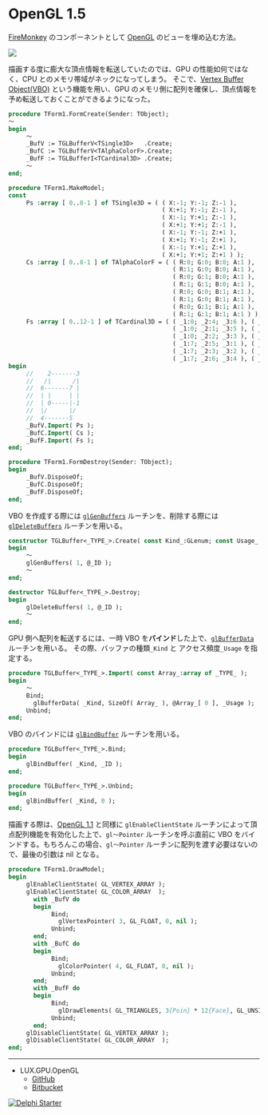 # OpenGL 1.5
[FireMonkey](https://www.wikiwand.com/en/FireMonkey) のコンポーネントとして [OpenGL](https://www.wikiwand.com/ja/OpenGL) のビューを埋め込む方法。

![](https://github.com/LUXOPHIA/OpenGL/raw/OpenGL-1.5/--------/_SCREENSHOT/OpenGL.png)

描画する度に膨大な頂点情報を転送していたのでは、GPU の性能如何ではなく、CPU とのメモリ帯域がネックになってしまう。
そこで、[Vertex Buffer Object(VBO)](https://www.wikiwand.com/en/Vertex_Buffer_Object) という機能を用い、GPU のメモリ側に配列を確保し、頂点情報を予め転送しておくことができるようになった。

```pascal
procedure TForm1.FormCreate(Sender: TObject);
～
begin
     ～
     _BufV := TGLBufferV<TSingle3D>   .Create;
     _BufC := TGLBufferV<TAlphaColorF>.Create;
     _BufF := TGLBufferI<TCardinal3D> .Create;
     ～
end;
```
```pascal
procedure TForm1.MakeModel;
const
     Ps :array [ 0..8-1 ] of TSingle3D = ( ( X:-1; Y:-1; Z:-1 ),
                                           ( X:+1; Y:-1; Z:-1 ),
                                           ( X:-1; Y:+1; Z:-1 ),
                                           ( X:+1; Y:+1; Z:-1 ),
                                           ( X:-1; Y:-1; Z:+1 ),
                                           ( X:+1; Y:-1; Z:+1 ),
                                           ( X:-1; Y:+1; Z:+1 ),
                                           ( X:+1; Y:+1; Z:+1 ) );
     Cs :array [ 0..8-1 ] of TAlphaColorF = ( ( R:0; G:0; B:0; A:1 ),
                                              ( R:1; G:0; B:0; A:1 ),
                                              ( R:0; G:1; B:0; A:1 ),
                                              ( R:1; G:1; B:0; A:1 ),
                                              ( R:0; G:0; B:1; A:1 ),
                                              ( R:1; G:0; B:1; A:1 ),
                                              ( R:0; G:1; B:1; A:1 ),
                                              ( R:1; G:1; B:1; A:1 ) );
     Fs :array [ 0..12-1 ] of TCardinal3D = ( ( _1:0; _2:4; _3:6 ), ( _1:6; _2:2; _3:0 ),
                                              ( _1:0; _2:1; _3:5 ), ( _1:5; _2:4; _3:0 ),
                                              ( _1:0; _2:2; _3:3 ), ( _1:3; _2:1; _3:0 ),
                                              ( _1:7; _2:5; _3:1 ), ( _1:1; _2:3; _3:7 ),
                                              ( _1:7; _2:3; _3:2 ), ( _1:2; _2:6; _3:7 ),
                                              ( _1:7; _2:6; _3:4 ), ( _1:4; _2:5; _3:7 ) );
begin
     //    2-------3
     //   /|      /|
     //  6-------7 |
     //  | |     | |
     //  | 0-----|-1
     //  |/      |/
     //  4-------5
     _BufV.Import( Ps );
     _BufC.Import( Cs );
     _BufF.Import( Fs );
end;
```
```pascal
procedure TForm1.FormDestroy(Sender: TObject);
begin
     _BufV.DisposeOf;
     _BufC.DisposeOf;
     _BufF.DisposeOf;
end;
```

VBO を作成する際には [`glGenBuffers`](https://www.khronos.org/registry/OpenGL-Refpages/gl2.1/xhtml/glBindBuffer.xml) ルーチンを、削除する際には [`glDeleteBuffers`](https://www.khronos.org/registry/OpenGL-Refpages/gl2.1/xhtml/glDeleteBuffers.xml) ルーチンを用いる。

```pascal
constructor TGLBuffer<_TYPE_>.Create( const Kind_:GLenum; const Usage_:GLenum = GL_STATIC_DRAW );
begin
     ～
     glGenBuffers( 1, @_ID );
     ～
end;

destructor TGLBuffer<_TYPE_>.Destroy;
begin
     glDeleteBuffers( 1, @_ID );
     ～
end;
```

GPU 側へ配列を転送するには、一時 VBO を**バインド**した上で、[`glBufferData`](https://www.khronos.org/registry/OpenGL-Refpages/gl2.1/xhtml/glBufferData.xml) ルーチンを用いる。
その際、バッファの種類`_Kind` と アクセス頻度`_Usage` を指定する。

```pascal
procedure TGLBuffer<_TYPE_>.Import( const Array_:array of _TYPE_ );
begin
     ～
     Bind;
       glBufferData( _Kind, SizeOf( Array_ ), @Array_[ 0 ], _Usage );
     Unbind;
end;
```

VBO のバインドには [`glBindBuffer`](https://www.khronos.org/registry/OpenGL-Refpages/gl2.1/xhtml/glBindBuffer.xml) ルーチンを用いる。

```pascal
procedure TGLBuffer<_TYPE_>.Bind;
begin
     glBindBuffer( _Kind, _ID );
end;

procedure TGLBuffer<_TYPE_>.Unbind;
begin
     glBindBuffer( _Kind, 0 );
end;

```

描画する際は、[OpenGL 1.1](https://github.com/LUXOPHIA/OpenGL/blob/OpenGL-1.1) と同様に `glEnableClientState` ルーチンによって頂点配列機能を有効化した上で、`gl～Pointer` ルーチンを呼ぶ直前に VBO をバインドする。もちろんこの場合、`gl～Pointer` ルーチンに配列を渡す必要はないので、最後の引数は nil となる。

```pascal
procedure TForm1.DrawModel;
begin
     glEnableClientState( GL_VERTEX_ARRAY );
     glEnableClientState( GL_COLOR_ARRAY  );
       with _BufV do
       begin
            Bind;
              glVertexPointer( 3, GL_FLOAT, 0, nil );
            Unbind;
       end;
       with _BufC do
       begin
            Bind;
              glColorPointer( 4, GL_FLOAT, 0, nil );
            Unbind;
       end;
       with _BufF do
       begin
            Bind;
              glDrawElements( GL_TRIANGLES, 3{Poin} * 12{Face}, GL_UNSIGNED_INT, nil );
            Unbind;
       end;
     glDisableClientState( GL_VERTEX_ARRAY );
     glDisableClientState( GL_COLOR_ARRAY  );
end;

```

----
* LUX.GPU.OpenGL
    * [GitHub](https://github.com/LUXOPHIA/LUX.GPU.OpenGL)
    * [Bitbucket](https://bitbucket.org/LUXOPHIA/lux.gpu.opengl)

[![Delphi Starter](http://img.en25.com/EloquaImages/clients/Embarcadero/%7B063f1eec-64a6-4c19-840f-9b59d407c914%7D_dx-starter-bn159.png)](https://www.embarcadero.com/jp/products/delphi/starter)
